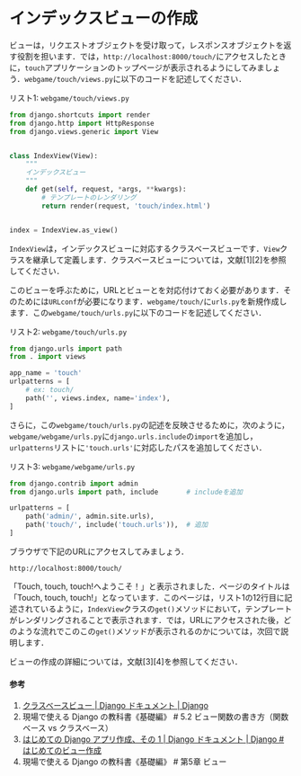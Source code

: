 # インデックスビューの作成

ビューは，リクエストオブジェクトを受け取って，レスポンスオブジェクトを返す役割を担います．では，`http://localhost:8000/touch/`にアクセスしたときに，`touch`アプリケーションのトップページが表示されるようにしてみましょう．`webgame/touch/views.py`に以下のコードを記述してください．

リスト1: `webgame/touch/views.py`
```py
from django.shortcuts import render
from django.http import HttpResponse
from django.views.generic import View


class IndexView(View):
    """
    インデックスビュー
    """
    def get(self, request, *args, **kwargs):
        # テンプレートのレンダリング
        return render(request, 'touch/index.html')


index = IndexView.as_view()
```

`IndexView`は，インデックスビューに対応するクラスベースビューです．`View`クラスを継承して定義します．クラスベースビューについては，文献[1][2]を参照してください．

このビューを呼ぶために，URLとビューとを対応付けておく必要があります．そのためには`URLconf`が必要になります．`webgame/touch/`に`urls.py`を新規作成します．この`webgame/touch/urls.py`に以下のコードを記述してください．

リスト2: `webgame/touch/urls.py`
```py
from django.urls import path
from . import views

app_name = 'touch'
urlpatterns = [
    # ex: touch/
    path('', views.index, name='index'),
]
```

さらに，この`webgame/touch/urls.py`の記述を反映させるために，次のように，`webgame/webgame/urls.py`に`django.urls.include`の`import`を追加し，`urlpatterns`リストに`'touch.urls'`に対応したパスを追加してください．

リスト3: `webgame/webgame/urls.py`
```py
from django.contrib import admin
from django.urls import path, include       # includeを追加

urlpatterns = [
    path('admin/', admin.site.urls),
    path('touch/', include('touch.urls')),  # 追加
]
```

ブラウザで下記のURLにアクセスしてみましょう．

`http://localhost:8000/touch/`

「Touch, touch, touch!へようこそ！」と表示されました．ページのタイトルは「Touch, touch, touch!」となっています．このページは，リスト1の12行目に記述されているように，`IndexView`クラスの`get()`メソッドにおいて，テンプレートがレンダリングされることで表示されます．では，URLにアクセスされた後，どのような流れでこのこの`get()`メソッドが表示されるのかについては，次回で説明します．

ビューの作成の詳細については，文献[3][4]を参照してください．

#### 参考
1. [クラスベースビュー | Django ドキュメント | Django](https://docs.djangoproject.com/ja/3.2/topics/class-based-views/)
1. 現場で使える Django の教科書《基礎編》 # 5.2 ビュー関数の書き方（関数ベース vs クラスベース）
1. [はじめての Django アプリ作成、その 1 | Django ドキュメント | Django # はじめてのビュー作成](https://docs.djangoproject.com/ja/3.2/intro/tutorial01/#write-your-first-view)
1. 現場で使える Django の教科書《基礎編》 # 第5章 ビュー
